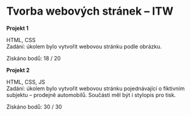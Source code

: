 # Tvorba webových stránek – ITW
**Projekt 1**  
  
HTML, CSS  
Zadání: úkolem bylo vytvořit webovou stránku podle obrázku.  
  
Získáno bodů: 18 / 20  
  
**Projekt 2**  
  
HTML, CSS, JS  
Zadání: úkolem bylo vytvořit webovou stránku pojednávající o fiktivním subjektu – prodejně automobilů. Součástí měl být i stylopis pro tisk.  
  
Získáno bodů: 30 / 30  
